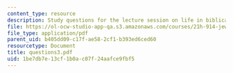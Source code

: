 ```yaml
---
content_type: resource
description: Study questions for the lecture session on life in biblical Israel.
file: https://ol-ocw-studio-app-qa.s3.amazonaws.com/courses/21h-914-jewish-history-from-biblical-to-modern-times-fall-2007/1be7db7e13cf1b0ac07f24aafce9fbf5_questions3.pdf
file_type: application/pdf
parent_uid: b405dd09-c17f-ae58-2cf1-b393ed6ced60
resourcetype: Document
title: questions3.pdf
uid: 1be7db7e-13cf-1b0a-c07f-24aafce9fbf5
---
```

